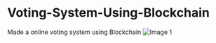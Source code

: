 # Voting-System-Using-Blockchain
Made a online voting system using Blockchain 
![Image 1](https://github.com/user-attachments/assets/832a7cbd-3d04-49cc-bded-feb1c0df2428)
